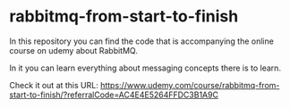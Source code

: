 # rabbitmq-from-start-to-finish

In this repository you can find the code that is accompanying the online course on udemy about RabbitMQ.

In it you can learn everything about messaging concepts there is to learn.

Check it out at this URL:
https://www.udemy.com/course/rabbitmq-from-start-to-finish/?referralCode=AC4E4E5264FFDC3B1A9C
